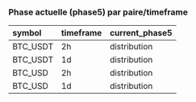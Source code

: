 ### Phase actuelle (phase5) par paire/timeframe

| symbol   | timeframe   | current_phase5   |
|:---------|:------------|:-----------------|
| BTC_USDT | 2h          | distribution     |
| BTC_USDT | 1d          | distribution     |
| BTC_USD  | 2h          | distribution     |
| BTC_USD  | 1d          | distribution     |